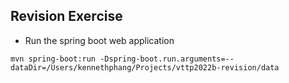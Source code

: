## Revision Exercise

* Run the spring boot web application

```
mvn spring-boot:run -Dspring-boot.run.arguments=--dataDir=/Users/kennethphang/Projects/vttp2022b-revision/data
```